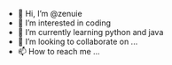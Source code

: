 - 👋 Hi, I’m @zenuie
- 👀 I’m interested in coding
- 🌱 I’m currently learning python and java
- 💞️ I’m looking to collaborate on ...
- 📫 How to reach me ...

<!---
zenuie/zenuie is a ✨ special ✨ repository because its `README.md` (this file) appears on your GitHub profile.
You can click the Preview link to take a look at your changes.
--->
